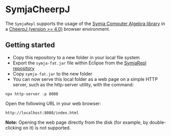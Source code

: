 ﻿# SymjaCheerpJ

The `SymjaRepl` supports the usage of the [Symja Computer Algebra library](https://github.com/axkr/symja_android_library) in a [CheerpJ (version >= 4.0)](https://cheerpj.com) browser environment.

## Getting started

- Copy this repository to a new folder in your local file system
- Export the `symja-fat.jar` file within Eclipse from the [SymjaRepl repository](https://github.com/axkr/SymjaRepl)
- Copy `symja-fat.jar` to the new folder
- You can now serve this local folder as a web page on a simple HTTP server, such as the http-server utility, with the command:

```
npx http-server -p 8080
```

Open the following URL in your web browser:

```
http://localhost:8080/index.html
```

**Note:** Opening the web page directly from the disk (for example, by double-clicking on it) is not supported.

